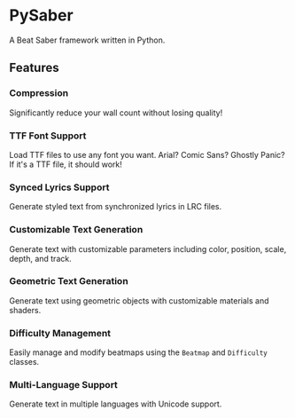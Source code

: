 # PySaber
A Beat Saber framework written in Python.

## Features
### Compression
Significantly reduce your wall count without losing quality!
### TTF Font Support
Load TTF files to use any font you want. Arial? Comic Sans? Ghostly Panic? If it's a TTF file, it should work!
### Synced Lyrics Support
Generate styled text from synchronized lyrics in LRC files.
### Customizable Text Generation
Generate text with customizable parameters including color, position, scale, depth, and track.
### Geometric Text Generation
Generate text using geometric objects with customizable materials and shaders.
### Difficulty Management
Easily manage and modify beatmaps using the `Beatmap` and `Difficulty` classes.
### Multi-Language Support
Generate text in multiple languages with Unicode support.
